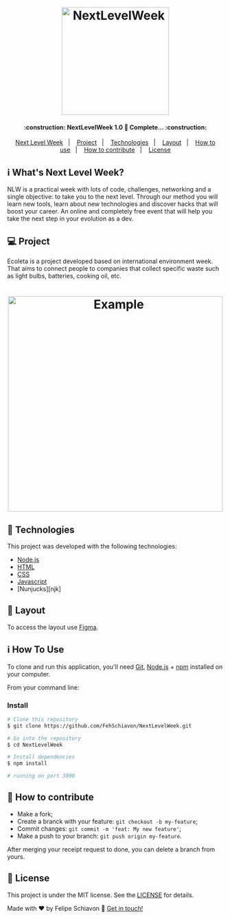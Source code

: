 <h1 align="center">
    <img alt="NextLevelWeek" title="#NextLevelWeek" src="https.github/logo.svg" width="250px" />
</h1>

<h4 align="center"> 
	:construction: NextLevelWeek 1.0 🚀 Complete... :construction:
</h4>
<p align="center">
  <a href="#-nlw">Next Level Week</a>&nbsp;&nbsp;&nbsp;|&nbsp;&nbsp;&nbsp;
  <a href="#-project">Project</a>&nbsp;&nbsp;&nbsp;|&nbsp;&nbsp;&nbsp;
  <a href="#rocket-Technologies">Technologies</a>&nbsp;&nbsp;&nbsp;|&nbsp;&nbsp;&nbsp;
  <a href="#-layout">Layout</a>&nbsp;&nbsp;&nbsp;|&nbsp;&nbsp;&nbsp;
  <a href="#-how-to-use">How to use</a>&nbsp;&nbsp;&nbsp;|&nbsp;&nbsp;&nbsp;
  <a href="#-how-to-contribute">How to contribute</a>&nbsp;&nbsp;&nbsp;|&nbsp;&nbsp;&nbsp;
  <a href="#memo-license">License</a>
</p>

## :information_source: What's Next Level Week?

NLW is a practical week with lots of code, challenges, networking and a single objective: to take you to the next level.
Through our method you will learn new tools, learn about new technologies and discover hacks that will boost your career.
An online and completely free event that will help you take the next step in your evolution as a dev.

## 💻 Project

Ecoleta is a project developed based on international environment week. 
That aims to connect people to companies that collect specific waste such as light bulbs, batteries, cooking oil, etc.

<h1 align="center">
    <img alt="Example" title="Example" src="" width="500px" />
</h1>


## :rocket: Technologies

This project was developed with the following technologies:

- [Node.js][Nodejs]
- [HTML][HTML5]
- [CSS][CSS3]
- [Javascript][Javascript]
- [Nunjucks][njk]

## 🔖 Layout

To access the layout use [Figma](https://www.figma.com/file/1SxgOMojOB2zYT0Mdk28lB/).

## :information_source: How To Use

To clone and run this application, you'll need [Git](https://git-scm.com), [Node.js][nodejs] + [npm][npm] installed on your computer.

From your command line:

### Install 

```bash
# Clone this repository
$ git clone https://github.com/FehSchiavon/NextLevelWeek.git

# Go into the repository
$ cd NextLevelWeek

# Install dependencies
$ npm install

# running on port 3000
```

## 🤔 How to contribute

- Make a fork;
- Create a branck with your feature: `git checkout -b my-feature`;
- Commit changes: `git commit -m 'feat: My new feature'`;
- Make a push to your branch: `git push origin my-feature`.

After merging your receipt request to done, you can delete a branch from yours.

## :memo: License

This project is under the MIT license. See the [LICENSE](https://github.com/DanielObara/NLW-1.0/blob/master/LICENSE) for details.


Made with ♥ by Felipe Schiavon :wave: [Get in touch!](https://www.linkedin.com/in/felipeschiavon/)

[Nodejs]: https://nodejs.org/
[Javascript]: https://developer.mozilla.org/pt-BR/docs/Aprender/JavaScript
[CSS3]: https://expo.io/
[HTML5]: https://reactjs.org
[Nunjucks]: https://mozilla.github.io/nunjucks/
[npm]: https://www.npmjs.com/

